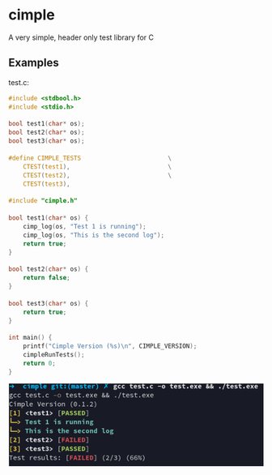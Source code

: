 # cimple

A very simple, header only test library for C

## Examples

test.c:
```c
#include <stdbool.h>
#include <stdio.h>

bool test1(char* os);
bool test2(char* os);
bool test3(char* os);

#define CIMPLE_TESTS                        \
    CTEST(test1),                           \
    CTEST(test2),                           \
    CTEST(test3),

#include "cimple.h"

bool test1(char* os) {
    cimp_log(os, "Test 1 is running");
    cimp_log(os, "This is the second log");
    return true;
}

bool test2(char* os) {
    return false;
}

bool test3(char* os) {
    return true;
}

int main() {
    printf("Cimple Version (%s)\n", CIMPLE_VERSION);
    cimpleRunTests();
    return 0;
}
```

![see: res/output.png](res/output.png)